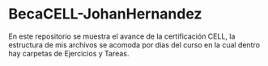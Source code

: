 # BecaCELL-JohanHernandez
En este repositorio se muestra el avance de la certificación CELL, la estructura de mis archivos se acomoda por dias del curso en la cual dentro hay carpetas de Ejercicios y Tareas. 
